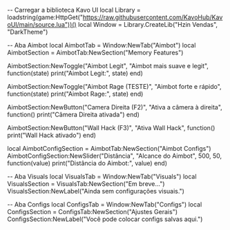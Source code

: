 -- Carregar a biblioteca Kavo UI
local Library = loadstring(game:HttpGet("https://raw.githubusercontent.com/KavoHub/KavoUI/main/source.lua"))()
local Window = Library.CreateLib("Hzin Vendas", "DarkTheme")

-- Aba Aimbot
local AimbotTab = Window:NewTab("Aimbot")
local AimbotSection = AimbotTab:NewSection("Memory Features")

AimbotSection:NewToggle("Aimbot Legit", "Aimbot mais suave e legit", function(state)
    print("Aimbot Legit:", state)
end)

AimbotSection:NewToggle("Aimbot Rage (TESTE)", "Aimbot forte e rápido", function(state)
    print("Aimbot Rage:", state)
end)

AimbotSection:NewButton("Camera Direita (F2)", "Ativa a câmera à direita", function()
    print("Câmera Direita ativada")
end)

AimbotSection:NewButton("Wall Hack (F3)", "Ativa Wall Hack", function()
    print("Wall Hack ativado")
end)

local AimbotConfigSection = AimbotTab:NewSection("Aimbot Configs")
AimbotConfigSection:NewSlider("Distância", "Alcance do Aimbot", 500, 50, function(value)
    print("Distância do Aimbot:", value)
end)

-- Aba Visuals
local VisualsTab = Window:NewTab("Visuals")
local VisualsSection = VisualsTab:NewSection("Em breve...")
VisualsSection:NewLabel("Ainda sem configurações visuais.")

-- Aba Configs
local ConfigsTab = Window:NewTab("Configs")
local ConfigsSection = ConfigsTab:NewSection("Ajustes Gerais")
ConfigsSection:NewLabel("Você pode colocar configs salvas aqui.")
